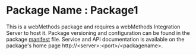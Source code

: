 # Package Name : Package1
This is a webMethods package and requires a webMethods Integration Server to host it. Package versioning and configuration can be found in the package [manifest](./Package1/manifest.v3) file. Service and API documentation is available on the package's home page http://&lt;server&gt;:&lt;port&gt;/&lt;packagename>.